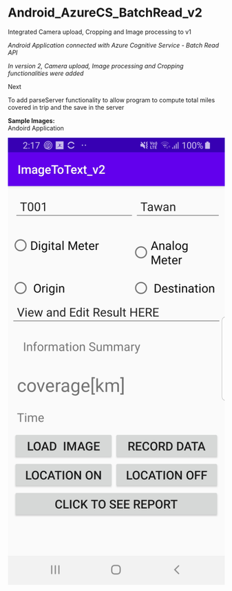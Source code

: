 # Android_AzureCS_BatchRead_v2
Integrated Camera upload, Cropping and Image processing to v1

<p><i> Android Application connected with Azure Cognitive Service - Batch Read API   </i> </p>
<p><i> In version 2, Camera upload, Image processing and Cropping functionalities were added </i> </p>

<p>Next</p>
<p>To add parseServer functionality to allow program to compute total miles covered in trip and the save in the server </p>


<b> Sample Images:<br/></b>
Andoird Application

<img src=https://github.com/hkbtotw/Android_AzureCS_BatchRead_v2/blob/master/screenCapture/Screen01.jpg alt="Demo UI" width="800"/>


